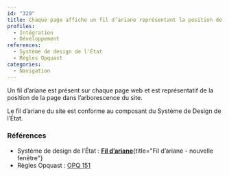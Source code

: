 ```yaml
---
id: "320"
title: Chaque page affiche un fil d’ariane représentant la position de la page dans l’arborescence du site
profiles:
  - Intégration
  - Développement
references:
  - Système de design de l'État
  - Règles Opquast
categories:
  - Navigation
---
```


Un fil d’ariane est présent sur chaque page web et est représentatif de la position de la page dans l’arborescence du site.

Le fil d’ariane du site est conforme au composant du Système de Design de l’État.


### Références
* Système de design de l’État : [**Fil d’ariane**](https://www.systeme-de-design.gouv.fr/composants-et-modeles/composants/fil-d-ariane){title="Fil d’ariane - nouvelle fenêtre"}
* Règles Opquast : [OPQ 151](https://checklists.opquast.com/fr/assurance-qualite-web/chaque-page-affiche-une-information-permettant-de-connaitre-son-emplacement-dans-larborescence-du-site)
